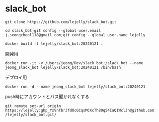 # slack_bot

```
git clone https://github.com/lejelly/slack_bot.git
```
```
cd slack_bot;git config --global user.email j.seongcheol118@gmail.com;git config --global user.name lejelly
```

```
docker build -t lejelly/slack_bot:20240121 .
```

開発用
```
docker run -it -v /Users/jeong/Dev/slack_bot:/slack_bot --name jeong_slack_bot lejelly/slack_bot:20240121 /bin/bash
```

デプロイ用
```
docker run -d --name jeong_slack_bot lejelly/slack_bot:20240121
```

push時にアカウントとパス聞かれなくする
```
git remote set-url origin https://lejelly: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@github.com
/lejelly/slack_bot.git/
```
